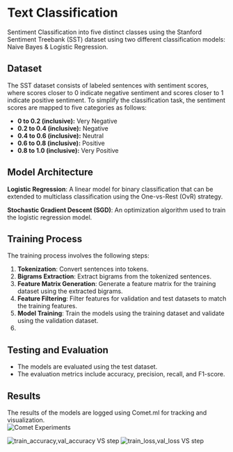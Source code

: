 # Text Classification

Sentiment Classification into five distinct classes using the Stanford Sentiment Treebank (SST) dataset using two different classification models: Naive Bayes & Logistic Regression.

## Dataset

The SST dataset consists of labeled sentences with sentiment scores, where scores closer to 0 indicate negative sentiment and scores closer to 1 indicate positive sentiment. To simplify the classification task, the sentiment scores are mapped to five categories as follows:

- **0 to 0.2 (inclusive):** Very Negative
- **0.2 to 0.4 (inclusive):** Negative
- **0.4 to 0.6 (inclusive):** Neutral
- **0.6 to 0.8 (inclusive):** Positive
- **0.8 to 1.0 (inclusive):** Very Positive

## Model Architecture

**Logistic Regression**: A linear model for binary classification that can be extended to multiclass classification using the One-vs-Rest (OvR) strategy.

**Stochastic Gradient Descent (SGD)**: An optimization algorithm used to train the logistic regression model.

## Training Process

The training process involves the following steps:

1. **Tokenization**: Convert sentences into tokens.
2. **Bigrams Extraction**: Extract bigrams from the tokenized sentences.
3. **Feature Matrix Generation**: Generate a feature matrix for the training dataset using the extracted bigrams.
4. **Feature Filtering**: Filter features for validation and test datasets to match the training features.
5. **Model Training**: Train the models using the training dataset and validate using the validation dataset.
6. 
## Testing and Evaluation

- The models are evaluated using the test dataset.
- The evaluation metrics include accuracy, precision, recall, and F1-score.

## Results

The results of the models are logged using Comet.ml for tracking and visualization. <br>
![Comet Experiments](https://www.comet.com/youssefaboelwafa/nlp-lr/view/new/panels)

![train_accuracy,val_accuracy VS step](https://github.com/user-attachments/assets/03072ad6-2f4c-4e08-a6f6-e406bb4fef1f)
![train_loss,val_loss VS step](https://github.com/user-attachments/assets/d955e37e-0d4e-4ee0-80d6-c82b960e51af)


